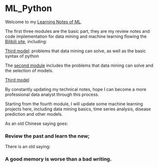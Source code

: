 # ML_Python

Welcome to my [Learning Notes of ML](https://github.com/ZsyRock/My_ML_Python/tree/main).

The first three modules are the basic part, they are my review notes and code implementation for data mining and machine learning flowing the [Bilibili site](https://www.bilibili.com/video/BV1JM4y1k7ie/?p=10&spm_id_from=pageDriver&vd_source=f160d57e4bb83c348ab70a6d94d2f079), including:

[Third model](https://github.com/ZsyRock/My_ML_Python/tree/main/Module%203.%20Classification%20problem): problems that data mining can solve, as well as the basic syntax of python

The [second module](https://github.com/ZsyRock/My_ML_Python/tree/main/Module%202.%20Data%20mining%20workflow) includes the problems that data mining can solve and the selection of models.

[Third model](https://github.com/ZsyRock/My_ML_Python/tree/main/Module%203.%20Classification%20problem) 

By constantly updating my technical notes, hope I can become a more professional data analyst through this process. 

Starting from the fourth module, I will update some machine learning projects here, including data mining basics, time series analysis, disease prediction and other models.

As an old Chinese saying goes: 

### Review the past and learn the new;


There is an old saying: 

### A good memory is worse than a bad writing.
 
